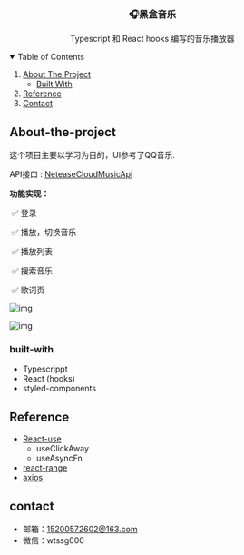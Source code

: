 <p align="center">
  <h3 align="center">🎧黑盒音乐</h3>


  <p align="center">
    Typescript 和 React hooks 编写的音乐播放器
    <br />
</p>


<details open="open">
 <summary>Table of Contents</summary>
  <ol>
    <li>
      <a href="#about-the-project">About The Project</a>
      <ul>
        <li><a href="#built-with">Built With</a></li>
      </ul>
    </li>
    <li><a href="#reference">Reference</a></li>
    <li><a href="#contact">Contact</a></li>
  </ol>
</details>



## About-the-project

这个项目主要以学习为目的，UI参考了QQ音乐.

API接口 :  [NeteaseCloudMusicApi](https://github.com/Binaryify/NeteaseCloudMusicApi)

**功能实现：**

​	✅ 登录

​	✅ 播放，切换音乐

​	✅ 播放列表

​	✅ 搜索音乐

​	✅ 歌词页




![img](./public/1.git)

![img](https://s31.aconvert.com/convert/p3r68-cdx67/27xwy-qoa5p.gif)

### built-with

- Typescrippt
- React (hooks)
- styled-components

## Reference

- [React-use](https://github.com/streamich/react-use)
  - useClickAway
  - useAsyncFn
- [react-range](https://github.com/tajo/react-range)
- [axios](https://github.com/axios/axios)

## contact

- 邮箱：15200572602@163.com
- 微信：wtssg000

